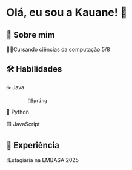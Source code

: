 
# Olá, eu sou a Kauane! 👋


## 🚀 Sobre mim




👩‍💻Cursando ciências da computação 5/8






## 🛠 Habilidades
☕ Java 

            🌿Spring

🐍 Python 

🟨 JavaScript 

## 💼 Experiência
💧Estagiária na EMBASA 2025


